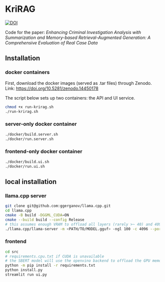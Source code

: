 # KriRAG

[![DOI](https://zenodo.org/badge/DOI/10.5281/zenodo.14450178.svg)](https://doi.org/10.5281/zenodo.14450178)

Code for the paper:
_Enhancing Criminal Investigation Analysis with Summarization and Memory-based Retrieval-Augmented Generation: A Comprehensive Evaluation of Real Case Data_

## Installation

### docker containers

First, download the docker images (served as .tar files) through Zenodo.
Link: <https://doi.org/10.5281/zenodo.14450178>

The script below sets up two containers: the API and UI service.

```bash
chmod +x run-krirag.sh
./run-krirag.sh
```

### server-only docker container

```bash
./docker/build.server.sh
./docker/run.server.sh
```

### frontend-only docker container

```bash
./docker/build.ui.sh 
./docker/run.ui.sh
```

## local installation

### llama.cpp server

```bash
git clone git@github.com:ggerganov/llama.cpp.git
cd llama.cpp
cmake -B build -DGGML_CUDA=ON
cmake --build build --config Release
# this assumes enough VRAM to offload all layers (rarely >~ 40) and 4096 context length
./llama.cpp/llama-server -m <PATH/TO/MODEL.gguf> -ngl 100 -c 4096 --port 8052
```

### frontend

```bash
cd src
# requirements.cpu.txt if CUDA is unavailable
# the SBERT model will use the openvino backend to offload the GPU memory.
python -m pip install -r requirements.txt
python install.py
streamlit run ui.py
```
